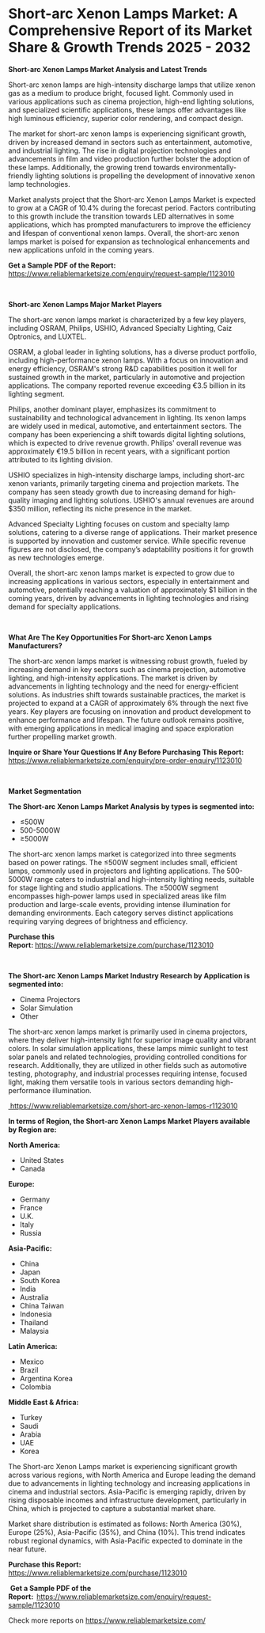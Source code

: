 <p><h1>Short-arc Xenon Lamps Market: A Comprehensive Report of its Market Share & Growth Trends 2025 - 2032</h1></p><p><strong>Short-arc Xenon Lamps Market Analysis and Latest Trends</strong></p>
<p><p>Short-arc xenon lamps are high-intensity discharge lamps that utilize xenon gas as a medium to produce bright, focused light. Commonly used in various applications such as cinema projection, high-end lighting solutions, and specialized scientific applications, these lamps offer advantages like high luminous efficiency, superior color rendering, and compact design. </p><p>The market for short-arc xenon lamps is experiencing significant growth, driven by increased demand in sectors such as entertainment, automotive, and industrial lighting. The rise in digital projection technologies and advancements in film and video production further bolster the adoption of these lamps. Additionally, the growing trend towards environmentally-friendly lighting solutions is propelling the development of innovative xenon lamp technologies.</p><p>Market analysts project that the Short-arc Xenon Lamps Market is expected to grow at a CAGR of 10.4% during the forecast period. Factors contributing to this growth include the transition towards LED alternatives in some applications, which has prompted manufacturers to improve the efficiency and lifespan of conventional xenon lamps. Overall, the short-arc xenon lamps market is poised for expansion as technological enhancements and new applications unfold in the coming years.</p></p>
<p><strong>Get a Sample PDF of the Report:&nbsp;</strong> <a href="https://www.reliablemarketsize.com/enquiry/request-sample/1123010?utm_campaign=3563&utm_medium=2&utm_source=Github&utm_content=ia&utm_term=07042025&utm_id=short-arc-xenon-lamps">https://www.reliablemarketsize.com/enquiry/request-sample/1123010</a></p>
<p>&nbsp;</p>
<p><strong>Short-arc Xenon Lamps Major Market Players</strong></p>
<p><p>The short-arc xenon lamps market is characterized by a few key players, including OSRAM, Philips, USHIO, Advanced Specialty Lighting, Caiz Optronics, and LUXTEL. </p><p>OSRAM, a global leader in lighting solutions, has a diverse product portfolio, including high-performance xenon lamps. With a focus on innovation and energy efficiency, OSRAM's strong R&D capabilities position it well for sustained growth in the market, particularly in automotive and projection applications. The company reported revenue exceeding €3.5 billion in its lighting segment.</p><p>Philips, another dominant player, emphasizes its commitment to sustainability and technological advancement in lighting. Its xenon lamps are widely used in medical, automotive, and entertainment sectors. The company has been experiencing a shift towards digital lighting solutions, which is expected to drive revenue growth. Philips' overall revenue was approximately €19.5 billion in recent years, with a significant portion attributed to its lighting division.</p><p>USHIO specializes in high-intensity discharge lamps, including short-arc xenon variants, primarily targeting cinema and projection markets. The company has seen steady growth due to increasing demand for high-quality imaging and lighting solutions. USHIO's annual revenues are around $350 million, reflecting its niche presence in the market.</p><p>Advanced Specialty Lighting focuses on custom and specialty lamp solutions, catering to a diverse range of applications. Their market presence is supported by innovation and customer service. While specific revenue figures are not disclosed, the company’s adaptability positions it for growth as new technologies emerge.</p><p>Overall, the short-arc xenon lamps market is expected to grow due to increasing applications in various sectors, especially in entertainment and automotive, potentially reaching a valuation of approximately $1 billion in the coming years, driven by advancements in lighting technologies and rising demand for specialty applications.</p></p>
<p>&nbsp;</p>
<p><strong>What Are The Key Opportunities For Short-arc Xenon Lamps Manufacturers?</strong></p>
<p><p>The short-arc xenon lamps market is witnessing robust growth, fueled by increasing demand in key sectors such as cinema projection, automotive lighting, and high-intensity applications. The market is driven by advancements in lighting technology and the need for energy-efficient solutions. As industries shift towards sustainable practices, the market is projected to expand at a CAGR of approximately 6% through the next five years. Key players are focusing on innovation and product development to enhance performance and lifespan. The future outlook remains positive, with emerging applications in medical imaging and space exploration further propelling market growth.</p></p>
<p><strong>Inquire or Share Your Questions If Any Before Purchasing This Report:</strong> <a href="https://www.reliablemarketsize.com/enquiry/pre-order-enquiry/1123010?utm_campaign=3563&utm_medium=2&utm_source=Github&utm_content=ia&utm_term=07042025&utm_id=short-arc-xenon-lamps">https://www.reliablemarketsize.com/enquiry/pre-order-enquiry/1123010</a></p>
<p>&nbsp;</p>
<p><strong>Market Segmentation</strong></p>
<p><strong>The Short-arc Xenon Lamps Market Analysis by types is segmented into:</strong></p>
<p><ul><li>≤500W</li><li>500-5000W</li><li>≥5000W</li></ul></p>
<p><p>The short-arc xenon lamps market is categorized into three segments based on power ratings. The ≤500W segment includes small, efficient lamps, commonly used in projectors and lighting applications. The 500-5000W range caters to industrial and high-intensity lighting needs, suitable for stage lighting and studio applications. The ≥5000W segment encompasses high-power lamps used in specialized areas like film production and large-scale events, providing intense illumination for demanding environments. Each category serves distinct applications requiring varying degrees of brightness and efficiency.</p></p>
<p><strong>Purchase this Report:&nbsp;</strong><a href="https://www.reliablemarketsize.com/purchase/1123010?utm_campaign=3563&utm_medium=2&utm_source=Github&utm_content=ia&utm_term=07042025&utm_id=short-arc-xenon-lamps">https://www.reliablemarketsize.com/purchase/1123010</a></p>
<p>&nbsp;</p>
<p><strong>The Short-arc Xenon Lamps Market Industry Research by Application is segmented into:</strong></p>
<p><ul><li>Cinema Projectors</li><li>Solar Simulation</li><li>Other</li></ul></p>
<p><p>The short-arc xenon lamps market is primarily used in cinema projectors, where they deliver high-intensity light for superior image quality and vibrant colors. In solar simulation applications, these lamps mimic sunlight to test solar panels and related technologies, providing controlled conditions for research. Additionally, they are utilized in other fields such as automotive testing, photography, and industrial processes requiring intense, focused light, making them versatile tools in various sectors demanding high-performance illumination.</p></p>
<p><a href="https://www.reliablemarketsize.com/short-arc-xenon-lamps-r1123010?utm_campaign=3563&utm_medium=2&utm_source=Github&utm_content=ia&utm_term=07042025&utm_id=short-arc-xenon-lamps">&nbsp;https://www.reliablemarketsize.com/short-arc-xenon-lamps-r1123010</a></p>
<p><strong>In terms of Region, the Short-arc Xenon Lamps Market Players available by Region are:</strong></p>
<p>
    <p> <strong> North America: </strong>
        <ul>
            <li>United States</li>
            <li>Canada</li>
        </ul>
        </p> 
    <p> <strong> Europe: </strong>
        <ul>
            <li>Germany</li>
            <li>France</li>
            <li>U.K.</li>
            <li>Italy</li>
            <li>Russia</li>
        </ul>
        </p> 
    <p> <strong> Asia-Pacific: </strong>
        <ul>
            <li>China</li>
            <li>Japan</li>
            <li>South Korea</li>
            <li>India</li>
            <li>Australia</li>
            <li>China Taiwan</li>
            <li>Indonesia</li>
            <li>Thailand</li>
            <li>Malaysia</li>
        </ul>
        </p> 
    <p> <strong> Latin America: </strong>
        <ul>
            <li>Mexico</li>
            <li>Brazil</li>
            <li>Argentina Korea</li>
            <li>Colombia</li>
        </ul>
        </p> 
    <p> <strong> Middle East & Africa: </strong>
        <ul>
            <li>Turkey</li>
            <li>Saudi</li>
            <li>Arabia</li>
            <li>UAE</li>
            <li>Korea</li>
        </ul>
    </p>
    </p>
<p><p>The Short-arc Xenon Lamps market is experiencing significant growth across various regions, with North America and Europe leading the demand due to advancements in lighting technology and increasing applications in cinema and industrial sectors. Asia-Pacific is emerging rapidly, driven by rising disposable incomes and infrastructure development, particularly in China, which is projected to capture a substantial market share. </p><p>Market share distribution is estimated as follows: North America (30%), Europe (25%), Asia-Pacific (35%), and China (10%). This trend indicates robust regional dynamics, with Asia-Pacific expected to dominate in the near future.</p></p>
<p><strong>Purchase this Report: </strong><a href="https://www.reliablemarketsize.com/purchase/1123010?utm_campaign=3563&utm_medium=2&utm_source=Github&utm_content=ia&utm_term=07042025&utm_id=short-arc-xenon-lamps">https://www.reliablemarketsize.com/purchase/1123010</a></p>
<p>&nbsp;<strong>Get a Sample PDF of the Report:&nbsp;&nbsp;</strong><a href="https://www.reliablemarketsize.com/enquiry/request-sample/1123010?utm_campaign=3563&utm_medium=2&utm_source=Github&utm_content=ia&utm_term=07042025&utm_id=short-arc-xenon-lamps">https://www.reliablemarketsize.com/enquiry/request-sample/1123010</a></p>
<p><strong></strong></p>
<p>Check more reports on <a href="https://www.reliablemarketsize.com/?utm_campaign=3563&utm_medium=2&utm_source=Github&utm_content=ia&utm_term=07042025&utm_id=short-arc-xenon-lamps">https://www.reliablemarketsize.com/</a></p>
